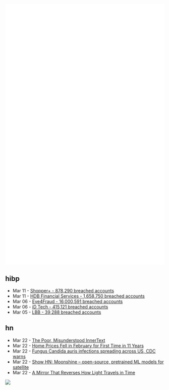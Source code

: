 ![Metrics](https://raw.githubusercontent.com/phixion/phixion/master/metrics.svg)

## hibp

<!--
for https://github.com/phixion/phixion/blob/main/.github/workflows/feeds.yml
-->
<!--START_SECTION:haveibeenpwnd-->
- Mar 11 - [Shopper+ - 878,290 breached accounts](https://haveibeenpwned.com/PwnedWebsites#ShopperPlus)
- Mar 11 - [HDB Financial Services - 1,658,750 breached accounts](https://haveibeenpwned.com/PwnedWebsites#HDBFinancialServices)
- Mar 06 - [Eye4Fraud - 16,000,591 breached accounts](https://haveibeenpwned.com/PwnedWebsites#Eye4Fraud)
- Mar 06 - [iD Tech - 415,121 breached accounts](https://haveibeenpwned.com/PwnedWebsites#iDTech)
- Mar 05 - [LBB - 39,288 breached accounts](https://haveibeenpwned.com/PwnedWebsites#LBB)
<!--END_SECTION:haveibeenpwnd-->

## hn

<!--
for https://github.com/phixion/phixion/blob/main/.github/workflows/feeds.yml
-->
<!--START_SECTION:hn-->
- Mar 22 - [The Poor, Misunderstood InnerText](http://perfectionkills.com/the-poor-misunderstood-innerText/)
- Mar 22 - [Home Prices Fell in February for First Time in 11 Years](https://www.wsj.com/articles/home-prices-fell-in-february-for-first-time-in-11-years-73df0107)
- Mar 22 - [Fungus Candida auris infections spreading across US, CDC warns](https://www.usatoday.com/story/news/health/2023/03/21/fungus-candida-auris-infections-spreading-cdc-warning/11513263002/)
- Mar 22 - [Show HN: Moonshine – open-source, pretrained ML models for satellite](https://moonshineai.readthedocs.io/en/latest/index.html)
- Mar 22 - [A Mirror That Reverses How Light Travels in Time](https://spectrum.ieee.org/time-reversal-interface)
<!--END_SECTION:hn-->

<!--
for https://yhype.me
-->
![](https://hit.yhype.me/github/profile?user_id=13013670)
